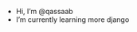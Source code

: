 - Hi, I’m @qassaab
- I’m currently learning more django

<!---
qassaab/qassaab is a ✨ special ✨ repository because its `README.md` (this file) appears on your GitHub profile.
You can click the Preview link to take a look at your changes.
--->
